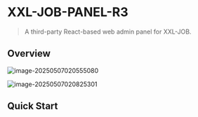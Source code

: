 # XXL-JOB-PANEL-R3

> A third-party React-based web admin panel for XXL-JOB.

## Overview

![image-20250507020555080](https://weasley.oss-cn-shanghai.aliyuncs.com/Photos/image-20250507020555080_20250507020555.png)

![image-20250507020825301](https://weasley.oss-cn-shanghai.aliyuncs.com/Photos/image-20250507020825301_20250507020825.png)

## Quick Start
